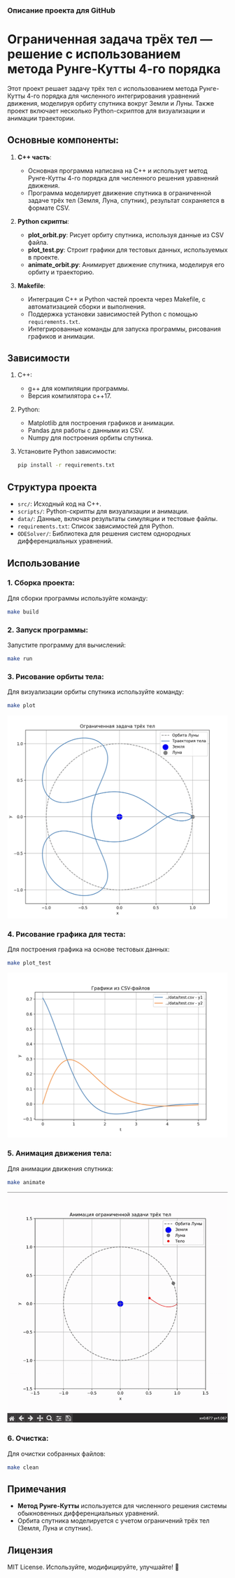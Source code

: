 ### Описание проекта для GitHub

# Ограниченная задача трёх тел — решение с использованием метода Рунге-Кутты 4-го порядка

Этот проект решает задачу трёх тел с использованием метода Рунге-Кутты 4-го порядка для численного интегрирования уравнений движения, моделируя орбиту спутника вокруг Земли и Луны. Также проект включает несколько Python-скриптов для визуализации и анимации траектории.

## Основные компоненты:

1. **C++ часть**:
   - Основная программа написана на C++ и использует метод Рунге-Кутты 4-го порядка для численного решения уравнений движения.
   - Программа моделирует движение спутника в ограниченной задаче трёх тел (Земля, Луна, спутник), результат сохраняется в формате CSV.

2. **Python скрипты**:
   - **plot_orbit.py**: Рисует орбиту спутника, используя данные из CSV файла.
   - **plot_test.py**: Строит графики для тестовых данных, используемых в проекте.
   - **animate_orbit.py**: Анимирует движение спутника, моделируя его орбиту и траекторию.
   
3. **Makefile**:
   - Интеграция C++ и Python частей проекта через Makefile, с автоматизацией сборки и выполнения.
   - Поддержка установки зависимостей Python с помощью `requirements.txt`.
   - Интегрированные команды для запуска программы, рисования графиков и анимации.

## Зависимости

1. C++:
   - g++ для компиляции программы.
   - Версия компилятора c++17.

2. Python:
   - Matplotlib для построения графиков и анимации.
   - Pandas для работы с данными из CSV.
   - Numpy для построения орбиты спутника.

3. Установите Python зависимости:
   ```bash
   pip install -r requirements.txt
   ```

## Структура проекта

- `src/`: Исходный код на C++.
- `scripts/`: Python-скрипты для визуализации и анимации.
- `data/`: Данные, включая результаты симуляции и тестовые файлы.
- `requirements.txt`: Список зависимостей для Python.
- `ODESolver/`: Библиотека для решения систем однородных дифференциальных уравнений.

## Использование

### 1. Сборка проекта:

Для сборки программы используйте команду:
```bash
make build
```

### 2. Запуск программы:

Запустите программу для вычислений:
```bash
make run
```

### 3. Рисование орбиты тела:

Для визуализации орбиты спутника используйте команду:
```bash
make plot
```
![til](./materials/orbit_plot.png)

### 4. Рисование графика для теста:

Для построения графика на основе тестовых данных:
```bash
make plot_test
```
![til](./materials/test_plot.png)

### 5. Анимация движения тела:

Для анимации движения спутника:
```bash
make animate
```
![til](./materials/orbit_animation.gif)

### 6. Очистка:

Для очистки собранных файлов:
```bash
make clean
```

## Примечания

- **Метод Рунге-Кутты** используется для численного решения системы обыкновенных дифференциальных уравнений.
- Орбита спутника моделируется с учетом ограничений трёх тел (Земля, Луна и спутник).

## Лицензия  
MIT License. Используйте, модифицируйте, улучшайте! 🚀

